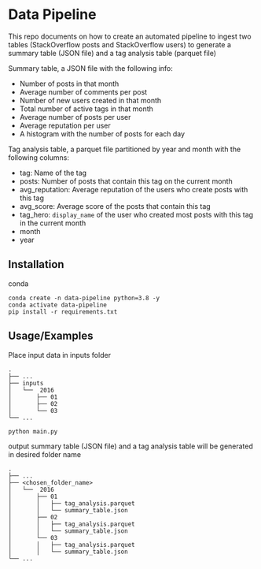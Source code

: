 
# Data Pipeline

This repo documents on how to create an automated pipeline to ingest two tables (StackOverflow posts and StackOverflow
users) to generate a summary table (JSON file) and a tag analysis table (parquet file)

Summary table, a JSON file with the following info:
- Number of posts in that month
- Average number of comments per post
- Number of new users created in that month
- Total number of active tags in that month
- Average number of posts per user
- Average reputation per user
- A histogram with the number of posts for each day

Tag analysis table, a parquet file partitioned by year and month with the following
columns:
- tag: Name of the tag
- posts: Number of posts that contain this tag on the current month
- avg_reputation: Average reputation of the users who create posts with this tag
- avg_score: Average score of the posts that contain this tag
- tag_hero: `display_name` of the user who created most posts with this tag in the
current month
- month
- year
## Installation

conda
```
conda create -n data-pipeline python=3.8 -y
conda activate data-pipeline
pip install -r requirements.txt

```

    
## Usage/Examples

Place input data in inputs folder

    .
    ├── ...
    ├── inputs                    
    │   └──  2016
    │       ├── 01       
    │       ├── 02        
    │       └── 03                
    └── ...




```
python main.py
```

output summary table (JSON file) and a tag analysis table  will be generated in desired folder name


    .
    ├── ...
    ├── <chosen_folder_name>                    
    │   └──  2016
    │       ├── 01
    │       │   ├── tag_analysis.parquet       
    │       │   └── summary_table.json
    │       ├── 02
    │       │   ├── tag_analysis.parquet       
    │       │   └── summary_table.json        
    │       └── 03
    │       │   ├── tag_analysis.parquet       
    │       │   └── summary_table.json                
    └── ...